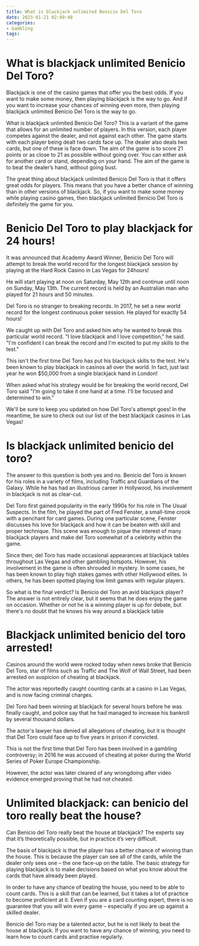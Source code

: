 ```yaml
---
title: What is blackjack unlimited Benicio Del Toro
date: 2023-01-21 02:49:48
categories:
- Gambling
tags:
---
```



#  What is blackjack unlimited Benicio Del Toro?

Blackjack is one of the casino games that offer you the best odds. If you want to make some money, then playing blackjack is the way to go. And if you want to increase your chances of winning even more, then playing blackjack unlimited Benicio Del Toro is the way to go.

What is blackjack unlimited Benicio Del Toro? This is a variant of the game that allows for an unlimited number of players. In this version, each player competes against the dealer, and not against each other. The game starts with each player being dealt two cards face up. The dealer also deals two cards, but one of these is face down. The aim of the game is to score 21 points or as close to 21 as possible without going over. You can either ask for another card or stand, depending on your hand. The aim of the game is to beat the dealer’s hand, without going bust.

The great thing about blackjack unlimited Benicio Del Toro is that it offers great odds for players. This means that you have a better chance of winning than in other versions of blackjack. So, if you want to make some money while playing casino games, then blackjack unlimited Benicio Del Toro is definitely the game for you.

#  Benicio Del Toro to play blackjack for 24 hours!

It was announced that Academy Award Winner, Benicio Del Toro will attempt to break the world record for the longest blackjack session by playing at the Hard Rock Casino in Las Vegas for 24hours!

He will start playing at noon on Saturday, May 12th and continue until noon on Sunday, May 13th. The current record is held by an Australian man who played for 21 hours and 50 minutes.

Del Toro is no stranger to breaking records. In 2017, he set a new world record for the longest continuous poker session. He played for exactly 54 hours!

We caught up with Del Toro and asked him why he wanted to break this particular world record. "I love blackjack and I love competition," he said. "I'm confident I can break the record and I'm excited to put my skills to the test."

This isn't the first time Del Toro has put his blackjack skills to the test. He's been known to play blackjack in casinos all over the world. In fact, just last year he won $50,000 from a single blackjack hand in London!

When asked what his strategy would be for breaking the world record, Del Toro said "I'm going to take it one hand at a time. I'll be focused and determined to win."

We'll be sure to keep you updated on how Del Toro's attempt goes! In the meantime, be sure to check out our list of the best blackjack casinos in Las Vegas!

#  Is blackjack unlimited benicio del toro?

The answer to this question is both yes and no. Benicio del Toro is known for his roles in a variety of films, including Traffic and Guardians of the Galaxy. While he has had an illustrious career in Hollywood, his involvement in blackjack is not as clear-cut.

Del Toro first gained popularity in the early 1990s for his role in The Usual Suspects. In the film, he played the part of Fred Fenster, a small-time crook with a penchant for card games. During one particular scene, Fenster discusses his love for blackjack and how it can be beaten with skill and proper technique. This scene was enough to pique the interest of many blackjack players and make del Toro somewhat of a celebrity within the game.

Since then, del Toro has made occasional appearances at blackjack tables throughout Las Vegas and other gambling hotspots. However, his involvement in the game is often shrouded in mystery. In some cases, he has been known to play high stakes games with other Hollywood elites. In others, he has been spotted playing low limit games with regular players.

So what is the final verdict? Is Benicio del Toro an avid blackjack player? The answer is not entirely clear, but it seems that he does enjoy the game on occasion. Whether or not he is a winning player is up for debate, but there's no doubt that he knows his way around a blackjack table

#  Blackjack unlimited benicio del toro arrested!

Casinos around the world were rocked today when news broke that Benicio Del Toro, star of films such as Traffic and The Wolf of Wall Street, had been arrested on suspicion of cheating at blackjack.

The actor was reportedly caught counting cards at a casino in Las Vegas, and is now facing criminal charges.

Del Toro had been winning at blackjack for several hours before he was finally caught, and police say that he had managed to increase his bankroll by several thousand dollars.

The actor's lawyer has denied all allegations of cheating, but it is thought that Del Toro could face up to five years in prison if convicted.

This is not the first time that Del Toro has been involved in a gambling controversy; in 2016 he was accused of cheating at poker during the World Series of Poker Europe Championship.

However, the actor was later cleared of any wrongdoing after video evidence emerged proving that he had not cheated.

#  Unlimited blackjack: can benicio del toro really beat the house?

Can Benicio del Toro really beat the house at blackjack? The experts say that it’s theoretically possible, but in practice it’s very difficult.

The basis of blackjack is that the player has a better chance of winning than the house. This is because the player can see all of the cards, while the dealer only sees one – the one face-up on the table. The basic strategy for playing blackjack is to make decisions based on what you know about the cards that have already been played.

In order to have any chance of beating the house, you need to be able to count cards. This is a skill that can be learned, but it takes a lot of practice to become proficient at it. Even if you are a card counting expert, there is no guarantee that you will win every game – especially if you are up against a skilled dealer.

Benicio del Toro may be a talented actor, but he is not likely to beat the house at blackjack. If you want to have any chance of winning, you need to learn how to count cards and practise regularly.